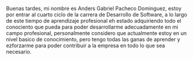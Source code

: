 Buenas tardes, mi nombre es Anders Gabriel Pacheco Dominguez, estoy por entrar al cuarto ciclo de la carrera de Desarrollo de Software, a lo largo de este tiempo de aprendizaje profesional eh estado adquiriendo todo el conociento que pueda para poder desarrollarme adecuadamente en mi campo profesional, personalmente considero que actualmente estoy en un nivel basico de conocimiento, pero tengo todas las ganas de aprender y ezforzarme para poder contribuir a la empresa en todo lo que sea necesario.
